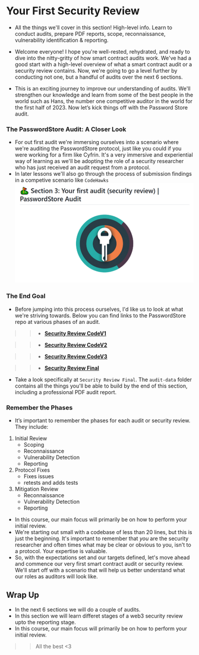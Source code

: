# Your First Security Review
- All the things we'll cover in this section! High-level info. Learn to conduct audits, prepare PDF reports, scope, reconnaissance, vulnerability identification & reporting.

- Welcome everyone! I hope you're well-rested, rehydrated, and ready to dive into the nitty-gritty of how smart contract audits work. We've had a good start with a high-level overview of what a smart contract audit or a security review contains. Now, we're going to go a level further by conducting not one, but a handful of audits over the next 6 sections.
- This is an exciting journey to improve our understanding of audits. We'll strengthen our knowledge and learn from some of the best people in the world such as Hans, the number one competitive auditor in the world for the first half of 2023. Now let’s kick things off with the Password Store audit.

### The PasswordStore Audit: A Closer Look
- For out first audit we're immersing ourselves into a scenario where we're auditing the PasswordStore protocol, just like you could if you were working for a firm like Cyfrin. It's a very immersive and experiential way of learning as we'll be adopting the role of a security researcher who has just received an audit request from a protocol.
- In later lessons we'll also go through the process of submission findings in a competive scenario like `CodeHawks`
![alt text](Images/image.png)

### The End Goal
- Before jumping into this process ourselves, I'd like us to look at what we're striving towards. Below you can find links to the PasswordStore repo at various phases of an audit.

>> * **[Security Review CodeV1](https://sepolia.etherscan.io/address/0x2ecf6ad327776bf966893c96efb24c9747f6694b)**

>> * **[Security Review CodeV2](https://github.com/Cyfrin/3-passwordstore-audit)**

>> * **[Security Review CodeV3](https://github.com/Cyfrin/3-passwordstore-audit/tree/onboarded)**

>> * **[Security Review Final](https://github.com/Cyfrin/3-passwordstore-audit/tree/audit-data)**

- Take a look specifically at `Security Review Final`. The `audit-data` folder contains all the things you'll be able to build by the end of this section, including a professional PDF audit report.

### Remember the Phases
- It’s important to remember the phases for each audit or security review. They include:

1. Initial Review
   * Scoping
   * Reconnaissance
   * Vulnerability Detection
   * Reporting
2. Protocol Fixes
   * Fixes issues
   * retests and adds tests
3. Mitigation Review
   * Reconnaissance
   * Vulnerability Detection
   * Reporting

- In this course, our main focus will primarily be on how to perform your initial review.
- We're starting out small with a codebase of less than 20 lines, but this is just the beginning. It's important to remember that _you_ are the security researcher and often times what may be clear or obvious to you, isn't to a protocol. Your expertise is valuable.
- So, with the expectations set and our targets defined, let's move ahead and commence our very first smart contract audit or security review. We'll start off with a scenario that will help us better understand what our roles as auditors will look like.

## Wrap Up
- In the next 6 sections we will do a couple of audits.
- In this section we will learn differet stages of a web3 security review upto the reporting stage.
- In this course, our main focus will primarily be on how to perform your initial review.

>> All the best <3
